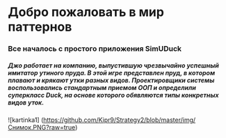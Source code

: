 # Добро пожаловать в мир паттернов #
### Все началось с простого приложения SimUDuck

##### Джо работает на компанию, выпустившую чрезвычайно успешный имитатор утиного пруда. В этой игре представлен пруд, в котором плавают и крякают утки разных видов. Проектировщики системы воспользовались стандартным приемом ООП и определили суперкласс Duck, на основе которого обявляются типы конкретных видов уток.

![kartinka1] (https://github.com/Kipr9/Strategy2/blob/master/img/Снимок.PNG?raw=true)
